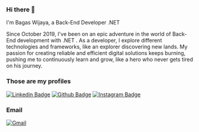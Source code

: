 ### Hi there 👋
I'm Bagas Wijaya, a Back-End Developer .NET

Since October 2019, I've been on an epic adventure in the world of Back-End development with .NET . As a developer, I explore different technologies and frameworks, like an explorer discovering new lands. My passion for creating reliable and efficient digital solutions keeps burning, pushing me to continuously learn and grow, like a hero who never gets tired on his journey.

### Those are my profiles
[![Linkedin Badge](https://img.shields.io/badge/-LinkedIn-blue?style=flat-square&logo=Linkedin&logoColor=white&link=https://www.linkedin.com/in/joseigor/)](https://www.linkedin.com/in/bagaswijaya/) [![Github Badge](https://img.shields.io/badge/-Github-000?style=flat-square&logo=Github&logoColor=white&link=https://github.com/Igor03)](https://github.com/bagaswijaya97) [![Instagram Badge](https://img.shields.io/badge/-Instagram-C13584?style=flat-square&labelColor=C13584&logo=instagram&logoColor=white&link=https://www.instagram.com/carvalho_joseigor/)](https://www.instagram.com/bagaswiijaya/)

### Email
[![Gmail](https://img.shields.io/badge/Gmail-D14836?style=for-the-badge&logo=gmail&logoColor=white)](mailto:bagaswijaya256@gmail.com)


<!--
# Howdy! 👋

I'm Bagas Wijaya, a Back-End Developer .NET

Since October 2019, I've been on an epic adventure in the world of Back-End development with .NET . As a developer, I explore different technologies and frameworks, like an explorer discovering new lands. My passion for creating reliable and efficient digital solutions keeps burning, pushing me to continuously learn and grow, like a hero who never gets tired on his journey.

#
### 🛠️ My Skills:

•	Back-End Development .NET: ASP.NET Core, Entity Framework, C#, RESTful API, .Net MVC Framework, Object Oriented Programming, Microservices

•	Front-End Web Development: Razor, HTML, CSS, JQuery, Javascript

•	Infrastructure: IIS (Internet Information Services), Google Cloud Platform (Basically), Docker (Basically)

•	Databases: SQL Server, MySQL, PostgreSQL, Oracle, Stored Procedure or Function, Scheduler or Task

•	Agile Methodologies: Scrum, Kanban

•	Testing: Automation (JMeter)

#
### ❤️ I'm Happy to Help:

•	Share knowledge and experience about .NET (like sharing stories about the journey)

•	Collaborate on Open Source projects (like working together in a team to achieve a common goal)

•	Provide solutions to Back-End problems (like helping others who are lost on the journey)

#
### 🚙💨 Join me on the adventure!

•	Github: **[bagaswijaya97](https://github.com/bagaswijaya97 "Bagas Wijaya")**

•	LinkedIn: **[Bagas Wijaya](https://www.linkedin.com/in/bagaswijaya/)**

•	Email: **bagaswijaya256@gmail.com**

-->

